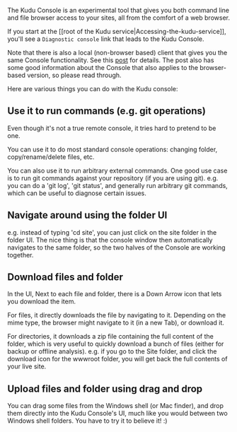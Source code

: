 The Kudu Console is an experimental tool that gives you both command line and file browser access to your sites, all from the comfort of a web browser.

If you start at the [[root of the Kudu service|Accessing-the-kudu-service]], you'll see a `Diagnostic console` link that leads to the Kudu Console.

Note that there is also a local (non-browser based) client that gives you the same Console functionality. See this [post](http://blog.amitapple.com/post/45675601255/azurewebsiteterminal) for details. The post also has some good information about the Console that also applies to the browser-based version, so please read through.

Here are various things you can do with the Kudu console:

## Use it to run commands (e.g. git operations)

Even though it's not a true remote console, it tries hard to pretend to be one.

You can use it to do most standard console operations: changing folder, copy/rename/delete files, etc.

You can also use it to run arbitrary external commands. One good use case is to run git commands against your repository (if you are using git). e.g. you can do a 'git log', 'git status', and generally run arbitrary git commands, which can be useful to diagnose certain issues.


## Navigate around using the folder UI

e.g. instead of typing 'cd site', you can just click on the site folder in the folder UI. The nice thing is that the console window then automatically navigates to the same folder, so the two halves of the Console are working together.


## Download files and folder

In the UI, Next to each file and folder, there is a Down Arrow icon that lets you download the item.

For files, it directly downloads the file by navigating to it. Depending on the mime type, the browser might navigate to it (in a new Tab), or download it.

For directories, it downloads a zip file containing the full content of the folder, which is very useful to quickly download a bunch of files (either for backup or offline analysis). e.g. if you go to the Site folder, and click the download icon for the wwwroot folder, you will get back the full contents of your live site.


## Upload files and folder using drag and drop

You can drag some files from the Windows shell (or Mac finder), and drop them directly into the Kudu Console's UI, much like you would between two Windows shell folders. You have to try it to believe it! :)
